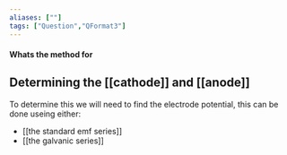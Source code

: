 ```yaml
---
aliases: [""]
tags: ["Question","QFormat3"]
---
```


#### Whats the method for
## Determining the [[cathode]] and [[anode]]

To determine this we will need to find the electrode potential, this can be done useing either:
- [[the standard emf series]]
- [[the galvanic series]]
